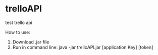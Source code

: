 # trelloAPI
test trello api

How to use:</br>
1. Download .jar file</br>
2. Run in command line: java -jar trelloAPI.jar [application Key] [token]</br>
